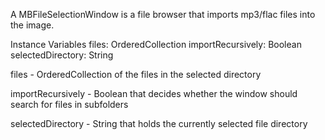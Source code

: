 A MBFileSelectionWindow is a file browser that imports mp3/flac files into the image.

Instance Variables
	files:		OrderedCollection 
	importRecursively:		Boolean 
	selectedDirectory:		String

files
	- OrderedCollection of the files in the selected directory

importRecursively
	- Boolean that decides whether the window should search for files in subfolders

selectedDirectory
	- String that holds the currently selected file directory
